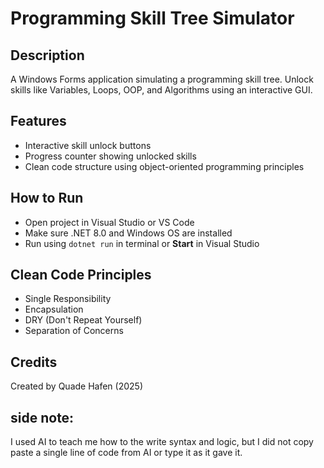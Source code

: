# Programming Skill Tree Simulator

## Description
A Windows Forms application simulating a programming skill tree. Unlock skills like Variables, Loops, OOP, and Algorithms using an interactive GUI.

## Features
- Interactive skill unlock buttons
- Progress counter showing unlocked skills
- Clean code structure using object-oriented programming principles

## How to Run
- Open project in Visual Studio or VS Code
- Make sure .NET 8.0 and Windows OS are installed
- Run using `dotnet run` in terminal or **Start** in Visual Studio

## Clean Code Principles
- Single Responsibility
- Encapsulation
- DRY (Don't Repeat Yourself)
- Separation of Concerns

## Credits
Created by Quade Hafen (2025)

## side note: 
I used AI to teach me how to the write syntax and logic, but I did not copy paste a single line of code from AI or type it as it gave it.